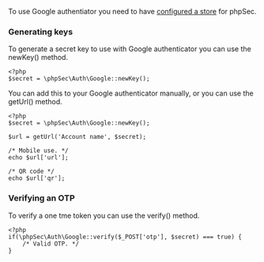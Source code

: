 To use Google authentiator you need to have [configured a store](http://phpseclib.com/manual/gettingstarted) for phpSec.


### Generating keys ###
To generate a secret key to use with Google authenticator you can use the newKey() method.

    <?php
    $secret = \phpSec\Auth\Google::newKey();

You can add this to your Google authenticator manually, or you can use the getUrl() method.

    <?php
    $secret = \phpSec\Auth\Google::newKey();
    
    $url = getUrl('Account name', $secret);
    
    /* Mobile use. */
    echo $url['url'];
    
    /* QR code */
    echo $url['qr'];

### Verifying an OTP ###
To verify a one tme token you can use the verify() method.

    <?php
    if(\phpSec\Auth\Google::verify($_POST['otp'], $secret) === true) {
        /* Valid OTP. */
    }

